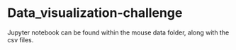 # Data_visualization-challenge

Jupyter notebook can be found within the mouse data folder, along with the csv files.
